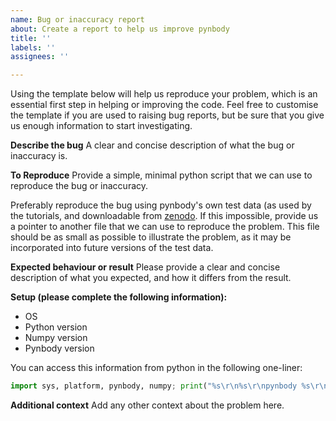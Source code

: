 ```yaml
---
name: Bug or inaccuracy report
about: Create a report to help us improve pynbody
title: ''
labels: ''
assignees: ''

---
```


Using the template below will help us reproduce your problem, which is an essential first step in helping or improving the code. Feel free to customise the template if you are used to raising bug reports, but be sure that you give us enough information to start investigating.

**Describe the bug**
A clear and concise description of what the bug or inaccuracy is.

**To Reproduce**
Provide a simple, minimal python script that we can use to reproduce the bug or inaccuracy.

Preferably reproduce the bug using pynbody's own test data (as used by the tutorials, and downloadable from
[zenodo](https://zenodo.org/doi/10.5281/zenodo.12552027). If this impossible, provide us a pointer to another file
that we can use to reproduce the problem. This file should be as small as possible to illustrate the problem, as it
may be incorporated into future versions of the test data.

**Expected behaviour or result**
Please provide a clear and concise description of what you expected, and how it differs from the result.

**Setup (please complete the following information):**
 - OS
 - Python version
 - Numpy version
 - Pynbody version

You can access this information from python in the following one-liner:

```python
import sys, platform, pynbody, numpy; print("%s\r\n%s\r\npynbody %s\r\nnumpy %s\r\n"%(sys.version, platform.platform(), pynbody.__version__, numpy.__version__))
```

**Additional context**
Add any other context about the problem here.

